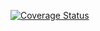 [![Coverage Status](https://coveralls.io/repos/github/ViaChristopheH/epicMAIL/badge.svg?branch=develop)](https://coveralls.io/github/ViaChristopheH/epicMAIL?branch=develop)


